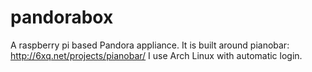 pandorabox
==========

A raspberry pi based Pandora appliance.
It is built around pianobar: http://6xq.net/projects/pianobar/
I use Arch Linux with automatic login. 
